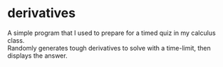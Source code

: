 # derivatives

A simple program that I used to prepare for a timed quiz in my calculus class.   
Randomly generates tough derivatives to solve with a time-limit, then displays the answer.
